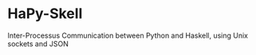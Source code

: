 # HaPy-Skell

Inter-Processus Communication between Python and Haskell, using Unix sockets and JSON
